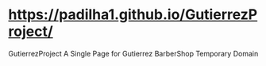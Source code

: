 # https://padilha1.github.io/GutierrezProject/
GutierrezProject
A Single Page for Gutierrez BarberShop
Temporary Domain

